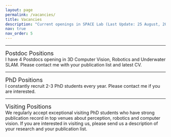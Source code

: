 ```yaml
---
layout: page
permalink: /vacancies/
title: Vacancies
description: "Current openings in SPACE Lab (Last Update: 25 August, 2024)"
nav: true
nav_order: 5
---
```


---
<font size="4"> Postdoc Positions </font>
<br />
I have 4 Postdocs opening in 3D Computer Vision, Robotics and Underwater SLAM. Please contact me with your publication list and latest CV.

---
<font size="4"> PhD Positions </font>
<br />
I constantly recruit 2-3 PhD students every year. Please contact me if you are interested. 

---
<font size="4"> Visiting Positions </font>
<br />
We regularly accept exceptional visiting PhD students who have strong publication record in top venues about perception, robotics and computer vision. If you are interested in visiting us, please send us a description of your research and your publication list.
